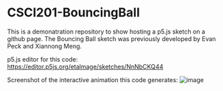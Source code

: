 # CSCI201-BouncingBall

This is a demonatration repository to show hosting a p5.js sketch on a github page.  The Bouncing Ball sketch was previously developed by Evan Peck and Xiannong Meng.

p5.js editor for this code: https://editor.p5js.org/etalmage/sketches/NnNbCKQ44

Screenshot of the interactive animation this code generates:
![image](https://github.com/etalmage/CSCI201-BouncingBall/assets/152236534/473d353e-23a5-4f56-b31b-d990d982b5a1)
